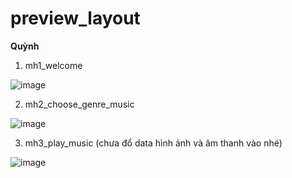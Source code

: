 # preview_layout
**Quỳnh**
1. mh1_welcome
   
![image](https://github.com/user-attachments/assets/0177462b-8ea9-4c52-b71e-24d79dbdbf89)

2. mh2_choose_genre_music
   
![image](https://github.com/user-attachments/assets/777a6080-7c50-4031-911b-8f207dd5ce0b)
   
3. mh3_play_music (chưa đổ data hình ảnh và âm thanh vào nhé)
   
![image](https://github.com/user-attachments/assets/0328a45b-0e9c-4abe-a2de-b959201bf413)

